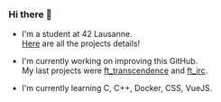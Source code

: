 ### Hi there 👋
- I'm a student at 42 Lausanne.</br>
[Here](https://github.com/ndcnf/42Lausanne) are all the projects details!

- I'm currently working on improving this GitHub.</br>
My last projects were [ft_transcendence](https://github.com/vhaefeli/42_transcendence) and [ft_irc](https://github.com/ndcnf/ft_irc).
- I'm currently learning C, C++, Docker, CSS, VueJS.

<!--
**ndcnf/ndcnf** is a ✨ _special_ ✨ repository because its `README.md` (this file) appears on your GitHub profile.

Here are some ideas to get you started:

- 🔭 I’m currently working on ...
- 🌱 I’m currently learning ...
- 👯 I’m looking to collaborate on ...
- 🤔 I’m looking for help with ...
- 💬 Ask me about ...
- 📫 How to reach me: ...
- 😄 Pronouns: ...
- ⚡ Fun fact: ...
-->

